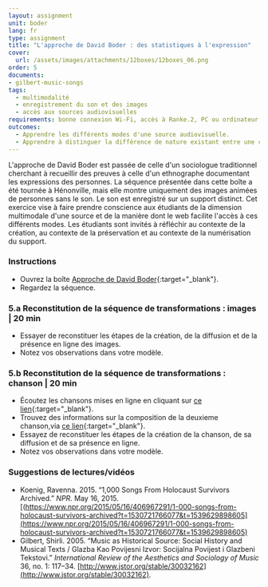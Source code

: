 ```yaml
---
layout: assignment
unit: boder
lang: fr
type: assignment
title: "L'approche de David Boder : des statistiques à l'expression"
cover:
  url: /assets/images/attachments/12boxes/12boxes_06.png
order: 5
documents:
- gilbert-music-songs 
tags: 
  - multimodalité
  - enregistrement du son et des images
  - accès aux sources audiovisuelles
requirements: bonne connexion Wi-Fi, accès à Ranke.2, PC ou ordinateur portable, application installée sur le PC ou le portable permettant de visualiser des vidéos
outcomes:
  - Apprendre les différents modes d'une source audiovisuelle.
  - Apprendre à distinguer la différence de nature existant entre une chanson en tant que source historique et une séquence filmée.
---
```


L'approche de David Boder est passée de celle d'un sociologue traditionnel cherchant à recueillir des preuves à celle d'un ethnographe documentant les expressions des personnes. La séquence présentée dans cette boîte a été tournée à Hénonville, mais elle montre uniquement des images animées de personnes sans le son. Le son est enregistré sur un support distinct. Cet exercice vise à faire prendre conscience aux étudiants de la dimension multimodale d'une source et de la manière dont le web facilite l'accès à ces différents modes. Les étudiants sont invités à réfléchir au contexte de la création, au contexte de la préservation et au contexte de la numérisation du support.

<!-- more -->

<!-- briefing-student -->

### Instructions
<!-- section-contents -->

- Ouvrez la boîte [Approche de David Boder](https://ranke2.uni.lu/klynt/fr/#Intro){:target="_blank"}.
- Regardez la séquence. 

<!-- section -->

### 5.a  Reconstitution de la séquence de transformations : images | 20 min
<!-- section-contents -->

- Essayer de reconstituer les étapes de la création, de la diffusion et de la présence en ligne des images.
- Notez vos observations dans votre modèle.

<!-- section -->

### 5.b  Reconstitution de la séquence de transformations : chanson | 20 min
<!-- section-contents -->

- Écoutez les chansons mises en ligne en cliquant sur [ce lien](https://centerhistorypsychology.wordpress.com/2016/09/02/dr-boder-and-the-missing-songs/){:target="_blank"}.
- Trouvez des informations sur la composition de la deuxieme chanson,via [ce lien](https://www.youtube.com/watch?v=LCvwnJl7_uE&list=PLA4EC2A2CA8B51BC9&index=1){:target="_blank"}. 
- Essayez de reconstituer les étapes de la création de la chanson, de sa diffusion et de sa présence en ligne.
- Notez vos observations dans votre modèle.   

<!-- section -->

### Suggestions de lectures/vidéos 
<!-- section-contents -->

- Koenig, Ravenna. 2015. “1,000 Songs From Holocaust Survivors Archived.” *NPR*. May 16, 2015. [(https://www.npr.org/2015/05/16/406967291/1-000-songs-from-holocaust-survivors-archived?t=1530721766077&t=1539629898605](https://www.npr.org/2015/05/16/406967291/1-000-songs-from-holocaust-survivors-archived?t=1530721766077&t=1539629898605)
- Gilbert, Shirli. 2005. “Music as Historical Source: Social History and Musical Texts / Glazba Kao Povijesni Izvor: Socijalna Povijest i Glazbeni Tekstovi.” *International Review of the Aesthetics and Sociology of Music* 36, no. 1: 117–34. [http://www.jstor.org/stable/30032162](http://www.jstor.org/stable/30032162). 

<!-- briefing-teacher -->



